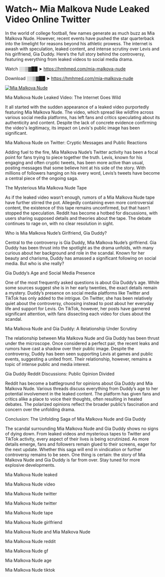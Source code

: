 # Watch~ Mia Malkova Nude Leaked Video Online Twitter

In the world of college football, few names generate as much buzz as Mia Malkova Nude. However, recent events have pushed the star quarterback into the limelight for reasons beyond his athletic prowess. The internet is awash with speculation, leaked content, and intense scrutiny over Levis and his girlfriend, Gia Duddy. Here’s the full story behind the controversy, featuring everything from leaked videos to social media drama.

Watch ░░▒▓██ ➤ https://hmhmed.com/mia-malkova-nude

Download ░░▒▓██ ➤ https://hmhmed.com/mia-malkova-nude

[![Mia Malkova Nude](https://i.imgur.com/dJHk4Zq.gif)](https://hmhmed.com/mia-malkova-nude)

Mia Malkova Nude Leaked Video: The Internet Goes Wild

It all started with the sudden appearance of a leaked video purportedly featuring Mia Malkova Nude. The video, which spread like wildfire across various social media platforms, has left fans and critics speculating about its authenticity and content. Despite the lack of concrete evidence confirming the video's legitimacy, its impact on Levis's public image has been significant.

Mia Malkova Nude on Twitter: Cryptic Messages and Public Reactions

Adding fuel to the fire, Mia Malkova Nude’s Twitter activity has been a focal point for fans trying to piece together the truth. Levis, known for his engaging and often cryptic tweets, has been more active than usual, posting messages that some believe hint at his side of the story. With millions of followers hanging on his every word, Levis’s tweets have become a central piece of the ongoing saga.

The Mysterious Mia Malkova Nude Tape

As if the leaked video wasn’t enough, rumors of a Mia Malkova Nude tape have further stirred the pot. Allegedly containing even more controversial content, the existence of this tape remains unconfirmed, but that hasn’t stopped the speculation. Reddit has become a hotbed for discussions, with users sharing supposed details and theories about the tape. The debate continues to rage on, with no clear resolution in sight.

Who is Mia Malkova Nude’s Girlfriend, Gia Duddy?

Central to the controversy is Gia Duddy, Mia Malkova Nude’s girlfriend. Gia Duddy has been thrust into the spotlight as the drama unfolds, with many curious about her background and role in the scandal. Known for her beauty and charisma, Duddy has amassed a significant following on social media. But who is she really?

Gia Duddy’s Age and Social Media Presence

One of the most frequently asked questions is about Gia Duddy’s age. While some sources suggest she is in her early twenties, the exact details remain a mystery. Duddy’s presence on social media platforms like Twitter and TikTok has only added to the intrigue. On Twitter, she has been relatively quiet about the controversy, choosing instead to post about her everyday life and support for Levis. On TikTok, however, her posts have garnered significant attention, with fans dissecting each video for clues about the scandal.

Mia Malkova Nude and Gia Duddy: A Relationship Under Scrutiny

The relationship between Mia Malkova Nude and Gia Duddy has been thrust under the microscope. Once considered a perfect pair, the recent leaks and rumors have cast a shadow over their public image. Despite the controversy, Duddy has been seen supporting Levis at games and public events, suggesting a united front. Their relationship, however, remains a topic of intense public and media interest.

Gia Duddy Reddit Discussions: Public Opinion Divided

Reddit has become a battleground for opinions about Gia Duddy and Mia Malkova Nude. Various threads discuss everything from Duddy’s age to her potential involvement in the leaked content. The platform has given fans and critics alike a place to voice their thoughts, often resulting in heated debates. The polarized opinions reflect the broader public’s fascination and concern over the unfolding drama.

Conclusion: The Unfolding Saga of Mia Malkova Nude and Gia Duddy

The scandal surrounding Mia Malkova Nude and Gia Duddy shows no signs of dying down. From leaked videos and mysterious tapes to Twitter and TikTok activity, every aspect of their lives is being scrutinized. As more details emerge, fans and followers remain glued to their screens, eager for the next update. Whether this saga will end in vindication or further controversy remains to be seen. One thing is certain: the story of Mia Malkova Nude and Gia Duddy is far from over. Stay tuned for more explosive developments.

Mia Malkova Nude leaked

Mia Malkova Nude video

Mia Malkova Nude twitter

Mia Malkova Nude twitter

Mia Malkova Nude tape

Mia Malkova Nude girlfriend

Mia Malkova Nude and Mia Malkova Nude

Mia Malkova Nude reddit

Mia Malkova Nude gf

Mia Malkova Nude age

Mia Malkova Nude tiktok